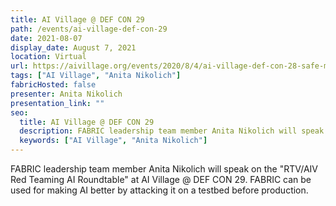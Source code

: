 ```yaml
---
title: AI Village @ DEF CON 29
path: /events/ai-village-def-con-29
date: 2021-08-07
display_date: August 7, 2021
location: Virtual
url: https://aivillage.org/events/2020/8/4/ai-village-def-con-28-safe-mode-w6wsl
tags: ["AI Village", "Anita Nikolich"]
fabricHosted: false
presenter: Anita Nikolich
presentation_link: ""
seo:
  title: AI Village @ DEF CON 29
  description: FABRIC leadership team member Anita Nikolich will speak on the "RTV/AIV Red Teaming AI Roundtable" at AI Village @ DEF CON 29. FABRIC can be used for making AI better by attacking it on a testbed before production.
  keywords: ["AI Village", "Anita Nikolich"]
---
```


FABRIC leadership team member Anita Nikolich will speak on the "RTV/AIV Red Teaming AI Roundtable" at AI Village @ DEF CON 29. FABRIC can be used for making AI better by attacking it on a testbed before production.
